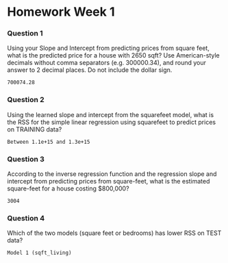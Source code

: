 # Homework Week 1

### Question 1

Using your Slope and Intercept from predicting prices from square feet, what is the predicted price for a house with 2650 sqft? Use American-style decimals without comma separators (e.g. 300000.34), and round your answer to 2 decimal places. Do not include the dollar sign.

`700074.28`

### Question 2

Using the learned slope and intercept from the squarefeet model, what is the RSS for the simple linear regression using squarefeet to predict prices on TRAINING data?

`Between 1.1e+15 and 1.3e+15`

### Question 3

According to the inverse regression function and the regression slope and intercept from predicting prices from square-feet, what is the estimated square-feet for a house costing $800,000?

`3004`

### Question 4

Which of the two models (square feet or bedrooms) has lower RSS on TEST data?

`Model 1 (sqft_living)`
